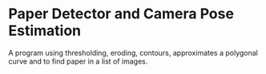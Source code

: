 # Paper Detector and Camera Pose Estimation
A program using thresholding, eroding, contours, approximates a polygonal curve and to find paper in a list of images.
![<img src="/out.jpg" width="50%" >]()
